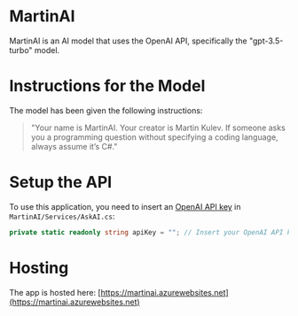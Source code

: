 # MartinAI
MartinAI is an AI model that uses the OpenAI API, specifically the "gpt-3.5-turbo" model.

# Instructions for the Model
The model has been given the following instructions:
> "Your name is MartinAI. Your creator is Martin Kulev. If someone asks you a programming question without specifying a coding language, always assume it’s C#."

# Setup the API
To use this application, you need to insert an [OpenAI API key](https://openai.com/api/) in `MartinAI/Services/AskAI.cs`:
```csharp
private static readonly string apiKey = ""; // Insert your OpenAI API key here
```

# Hosting
The app is hosted here: [https://martinai.azurewebsites.net](https://martinai.azurewebsites.net)
